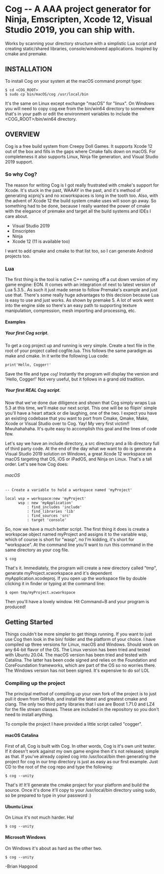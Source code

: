 # Cog -- A AAA project generator for Ninja, Emscripten, Xcode 12, Visual Studio 2019, you can ship with.

Works by scanning your directory structure with a simplistic Lua script and
creating static/shared libraries, console/windowed applications. Inspired by
cmake and premake.

## INSTALLATION

To install Cog on your system at the macOS command prompt type:

```
$ cd <COG_ROOT>
$ sudo cp bin/macOS/cog /usr/local/bin
```

It's the same on Linux except exchange "macOS" for "linux". On Windows you will
need to copy cog.exe from the bin/win64 directory to somewhere that's in your
path or edit the environment variables to include the <COG_ROOT>/bin/win64
directory.

## OVERVIEW

Cog is a free build system from Creepy Doll Games. It supports Xcode 12 out of
the box and fills in the gaps where Cmake falls down on macOS. For completeness
it also supports Linux, Ninja file generation, and Visual Studio 2019 support.

### So why Cog?

The reason for writing Cog is I got really frustrated with cmake's support for
Xcode. It's stuck in the past, WAAAY in the past, and it's method of generating
xcproj's and no xcworkspaces is long in the tooth too. Also, with the advent of
Xcode 12 the build system cmake uses will soon go away. So something had to be
done, because I really wanted the power of cmake with the elegance of premake
and target all the build systems and IDEs I care about.

* Visual Studio 2019
* Emscripten
* Ninja
* Xcode 12 (11 is available too)

I want to add qmake and cmake to that list too, so I can generate Android
projects too.

### Lua

The first thing is the tool is native C++ running off a cut down version of my
game engine: EON. It comes with an integration of next to latest version of Lua
5.3.5.. As such it just made sense to follow Premake's example and just use
that. There's some really huge advantages to this decision because Lua is easy
to use and just works. As shown by premake 5. A lot of work went into the
engine side so there's an easy path to supporting texture manipulation,
compression, mesh importing and processing, etc.

#### Examples

##### Your first Cog script.

To get a cog project up and running is very simple. Create a text file in the
root of your project called cogfile.lua. This follows the same paradigm as make
and cmake. In it write the following Lua code:

```
print'Hello, Cogger!'
```

Save the file and type `cog`! Instantly the program will display the version
and 'Hello, Cogger!' Not very useful, but it follows in a grand old tradition.

##### Your first *REAL* Cog script.

Now that we've done due dilligence and shown that Cog simply wraps Lua 5.3 at
this time, we'll make our next script. This one will be so fliipin' simple
you'll have a heart attack or die laughing, one of the two. I expect you have
an existing codebase that you want to port from Cmake, Qmake, Make, Xcode or
Visual Studio over to Cog. Yay! My very first victim!! Mwuhahahaha. It's quite
easy to accomplish this goal and the lines of code few.

Let's say we have an include directory, a src directory and a lib directory
full of third party code. At the end of the day what we want to do is generate
a Visual Studio 2019 solution on Windows, a great Xcode 12 workspace on macOS
targeting that OS, iOS or iPadOS, and Ninja on Linux. That's a tall order.
Let's see how Cog does:

###### macOS

```
-- Create a variable to hold a workspace named 'myProject'

local wsp = workspace:new 'myProject'
      wsp : new 'myApplication'
          : find_includes 'include'
          : find_libraries 'lib'
          : find_sources 'src'
          : target 'console'
```

So, now we have a much better script. The first thing it does is create a
workspcae object named myProject and assigns it to the variable wsp, which of
course is short for "wasp", no I'm kidding, it's short for "workspace". At the
command line you'll want to run this command in the same directory as your cog
file.

```
$ cog
```

That's it. Immediately, the program will create a new directory called "tmp",
generate myProject.xcworkspace and it's dependent myApplication.xcodeproj. If
you open up the workspace file by double clicking it in finder or typing at the
command line:

```
$ open tmp/myProject.xcworkspace
```

Then you'll have a lovely window. Hit Command+B and your program is produced!

## Getting Started

Things couldn't be more simpler to get things running. If you want to just use
Cog then look in the bin/ folder and the platform of your choice. I have
compiled up three versions for Linux, macOS and Windows. Should work on any
64-bit flavor of the OS. The Linux version has been tried and tested with
Ubuntu 20.04. The macOS version has been tried and tested with Catalina. The
latter has been code signed and relies on the Foundation and CoreFoundation
frameworks, which are part of the OS so no worries there. The Windows version
has not been signed. It's expensive to do so! LOL

### Compiling up the project

The principal method of compiling up your own fork of the project is to just
pull it down from GitHub, and install the latest and greatest cmake and clang.
The only two third party libraries that I use are Boost 1.71.0 and LZ4 for the
file stream classes. These are included in the repository so you don't need to
install anything.

To compile the project I have provided a little script called "cogger".

#### macOS Catalina

First of all, Cog is built with Cog. In other words, Cog is it's own unit
tester. If it doesn't work against my own game engine then it's not released;
simple as that. If you've already copied cog into /usr/local/bin then
generating the project for cog in our tmp directory is just as easy as our
first example. Just CD to the root of the cog repo and type the following:

```
$ cog --unity
```

That's it! It'll generate the cmake project for your platform and build the
source. Once it's done it'll copy to your /usr/local/bin directory using sudo,
so be prepared to type in your password :)

#### Ubuntu Linux

On Linux it's not much harder. Ha!

```
$ cog --unity
```
	
#### Microsoft Windows

On Windows it's about as hard as the other two.

```
$ cog --unity
```
	
-Brian Hapgood

